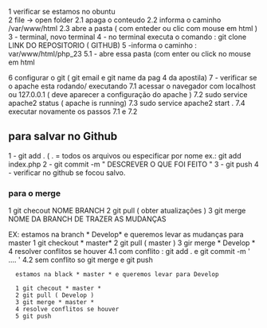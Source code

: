 1 verificar se estamos no obuntu    
2 file -> open folder 
2.1 apaga o conteudo 
2.2 informa o caminho /var/www/html
2.3 abre a pasta ( com enteder ou clic com mouse em html )
3 - terminal, novo terminal 
4 - no terminal executa o comando : git clone  LINK DO REPOSITORIO ( GITHUB) 
5 -informa o caminho : var/www/html/php_23
5.1 - abre essa pasta (com enter ou click no mouse em html


6 configurar o git ( git email e git name da pag 4 da apostila) 
7 - verificar se o apache esta rodando/ executando 
7.1 acessar o navegador com localhost ou 127.0.0.1 ( deve aparecer a configuração do apache )
7.2 sudo service apache2 status ( apache is running) 
7.3 sudo service apache2 start .
7.4 executar novamente os passos 7.1 e 7.2 


## para salvar no Github
1 - git add . ( . = todos os arquivos ou especificar por nome ex.: git add index.php
2 - git commit -m " DESCREVER O QUE FOI FEITO "
3 - git push 
4 - verificar no github se focou salvo.

### para o merge
1 git checout  NOME BRANCH
2 git pull ( obter atualizações )
3 git merge  NOME DA BRANCH DE TRAZER AS MUDANÇAS 

EX:
      estamos na branch * Develop* e queremos levar as mudanças para master 
      1  git checkout * master*
      2  git pull ( master ) 
      3 gir merge * Develop *
      4 resolver conflitos se houver
      4.1 com conflito : git add . e git commit -m ' .... '
      4.2 sem conflito so git merge e git push 
      

      estamos na black * master * e queremos levar para Develop

      1 git checout * master * 
      2 git pull ( Develop )
      3 git merge * master * 
      4 resolve conflitos se houver 
      5 git push 

